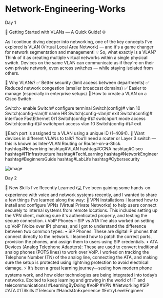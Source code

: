# Network-Engineering-Works

Day 1

🔌 Getting Started with VLANs — A Quick Guide! 🌐

As I continue diving deeper into networking, one of the key concepts I’ve explored is VLAN (Virtual Local Area Network) — and it's a game changer for network segmentation and management!
💡 So, what exactly is a VLAN?
Think of it as creating multiple virtual networks within a single physical switch. Devices on the same VLAN can communicate as if they're on their own private network, even across switches — while staying isolated from others.

🎯 Why VLANs?
✅ Better security (limit access between departments)
✅ Reduced network congestion (smaller broadcast domains)
✅ Easier to manage (especially in enterprise setups)
🔧 How to create a VLAN on a Cisco Switch:

Switch> enable
Switch# configure terminal
Switch(config)# vlan 10
Switch(config-vlan)# name HR
Switch(config-vlan)# exit
Switch(config)# interface FastEthernet 0/1
Switch(config-if)# switchport mode access
Switch(config-if)# switchport access vlan 10
Switch(config-if)# exit

📍Each port is assigned to a VLAN using a unique ID (1–4094).
🔁 Want devices in different VLANs to talk?
 You’ll need a router or Layer 3 switch — this is known as Inter-VLAN Routing or Router-on-a-Stick.
hashtag#Networking hashtag#VLAN hashtag#CCNA hashtag#Cisco hashtag#ITInfrastructure hashtag#TechLearning hashtag#NetworkEngineer hashtag#BeginnersGuide hashtag#LabLife hashtag#Cybersecurity

![image](https://github.com/user-attachments/assets/cdbfa4de-915e-4728-b765-d71541486a2c)

Day 2

🔧 New Skills I’ve Recently Learned 📞💻
I've been gaining some hands-on experience with voice and network systems recently, and I wanted to share a few things I’ve learned along the way:
🔐 VPN Installations
I learned how to install and configure VPNs (Virtual Private Networks) to help users connect securely to internal systems from remote locations. This includes setting up the VPN client, making sure it's authenticated properly, and testing the secure connection.
📞 VoIP Phones – SIP vs ATA
I’ve also worked on setting up VoIP (Voice over IP) phones, and I got to understand the difference between two common types:
•	SIP Phones: These are digital IP phones that connect directly to the network. I learned how to patch the correct ports, provision the phones, and assign them to users using SIP credentials.
•	ATA Devices (Analog Telephone Adapters): These are used to convert traditional analog phones (POTS lines) to work over VoIP. I worked on tracking the Telephone Number (TN) of the analog line, connecting the ATA, and making sure the setup is protected using lightning protection to avoid electrical damage.
⚡ It’s been a great learning journey—seeing how modern phone systems work, and how older technologies are being integrated into today’s networks.
Excited to keep learning and growing in the world of IT and telecommunications!
#LearningByDoing #VoIP #VPN #Networking #SIP #ATA #ITSkills #Telecom #HandsOnExperience #EntryLevelEngineer

